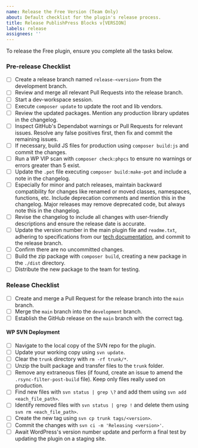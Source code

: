 ```yaml
---
name: Release the Free Version (Team Only)
about: Default checklist for the plugin's release process.
title: Release PublishPress Blocks v[VERSION]
labels: release
assignees: ''
---
```


To release the Free plugin, ensure you complete all the tasks below.

### Pre-release Checklist
- [ ] Create a release branch named `release-<version>` from the development branch.
- [ ] Review and merge all relevant Pull Requests into the release branch.
- [ ] Start a dev-workspace session.
- [ ] Execute `composer update` to update the root and lib vendors.
- [ ] Review the updated packages. Mention any production library updates in the changelog.
- [ ] Inspect GitHub's Dependabot warnings or Pull Requests for relevant issues. Resolve any false positives first, then fix and commit the remaining issues.
- [ ] If necessary, build JS files for production using `composer build:js` and commit the changes.
- [ ] Run a WP VIP scan with `composer check:phpcs` to ensure no warnings or errors greater than 5 exist.
- [ ] Update the `.pot` file executing `composer build:make-pot` and include a note in the changelog.
- [ ] Especially for minor and patch releases, maintain backward compatibility for changes like renamed or moved classes, namespaces, functions, etc. Include deprecation comments and mention this in the changelog. Major releases may remove deprecated code, but always note this in the changelog.
- [ ] Revise the changelog to include all changes with user-friendly descriptions and ensure the release date is accurate.
- [ ] Update the version number in the main plugin file and `readme.txt`, adhering to specifications from our [tech documentation](https://rambleventures.slab.com/posts/version-numbers-58nmrk4b), and commit to the release branch.
- [ ] Confirm there are no uncommitted changes.
- [ ] Build the zip package with `composer build`, creating a new package in the `./dist` directory.
- [ ] Distribute the new package to the team for testing.

### Release Checklist
- [ ] Create and merge a Pull Request for the release branch into the `main` branch.
- [ ] Merge the `main` branch into the `development` branch.
- [ ] Establish the GitHub release on the `main` branch with the correct tag.

#### WP SVN Deployment
- [ ] Navigate to the local copy of the SVN repo for the plugin.
- [ ] Update your working copy using `svn update`.
- [ ] Clear the `trunk` directory with `rm -rf trunk/*`.
- [ ] Unzip the built package and transfer files to the `trunk` folder.
- [ ] Remove any extraneous files (if found, create an issue to amend the `.rsync-filter-post-build` file). Keep only files really used on production.
- [ ] Find new files with `svn status | grep \?` and add them using `svn add <each_file_path>`.
- [ ] Identify removed files with `svn status | grep !` and delete them using `svn rm <each_file_path>`.
- [ ] Create the new tag using `svn cp trunk tags/<version>`.
- [ ] Commit the changes with `svn ci -m 'Releasing <version>'`.
- [ ] Await WordPress's version number update and perform a final test by updating the plugin on a staging site.
